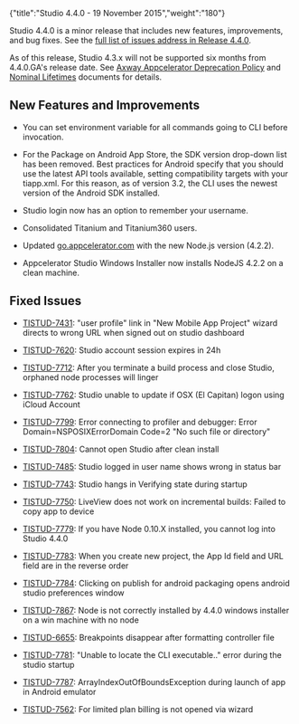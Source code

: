 {"title":"Studio 4.4.0 - 19 November 2015","weight":"180"} 

Studio 4.4.0 is a minor release that includes new features, improvements, and bug fixes. See the [full list of issues address in Release 4.4.0](https://jira.appcelerator.org/issues/?filter=17008).

As of this release, Studio 4.3.x will not be supported six months from 4.4.0.GA's release date. See [Axway Appcelerator Deprecation Policy](/docs/appc/AMPLIFY_Appcelerator_Services_Overview/Axway_Appcelerator_Deprecation_Policy/) and [Nominal Lifetimes](/docs/appc/AMPLIFY_Appcelerator_Services_Overview/Axway_Appcelerator_Product_Lifecycle/#NominalLifetimes) documents for details.

## New Features and Improvements

*   You can set environment variable for all commands going to CLI before invocation.
    
*   For the Package on Android App Store, the SDK version drop-down list has been removed. Best practices for Android specify that you should use the latest API tools available, setting compatibility targets with your tiapp.xml. For this reason, as of version 3.2, the CLI uses the newest version of the Android SDK installed.
    
*   Studio login now has an option to remember your username.
    
*   Consolidated Titanium and Titanium360 users.
    
*   Updated [go.appcelerator.com](http://go.appcelerator.com) with the new Node.js version (4.2.2).
    
*   Appcelerator Studio Windows Installer now installs NodeJS 4.2.2 on a clean machine.
    

## Fixed Issues

*   [TISTUD-7431](https://jira.appcelerator.org/browse/TISTUD-7431): "user profile" link in "New Mobile App Project" wizard directs to wrong URL when signed out on studio dashboard
    
*   [TISTUD-7620](https://jira.appcelerator.org/browse/TISTUD-7620): Studio account session expires in 24h
    
*   [TISTUD-7712](https://jira.appcelerator.org/browse/TISTUD-7712): After you terminate a build process and close Studio, orphaned node processes will linger
    
*   [TISTUD-7762](https://jira.appcelerator.org/browse/TISTUD-7762): Studio unable to update if OSX (El Capitan) logon using iCloud Account
    
*   [TISTUD-7799](https://jira.appcelerator.org/browse/TISTUD-7799): Error connecting to profiler and debugger: Error Domain=NSPOSIXErrorDomain Code=2 "No such file or directory"
    
*   [TISTUD-7804](https://jira.appcelerator.org/browse/TISTUD-7804): Cannot open Studio after clean install
    
*   [TISTUD-7485](https://jira.appcelerator.org/browse/TISTUD-7485): Studio logged in user name shows wrong in status bar
    
*   [TISTUD-7743](https://jira.appcelerator.org/browse/TISTUD-7743): Studio hangs in Verifying state during startup
    
*   [TISTUD-7750](https://jira.appcelerator.org/browse/TISTUD-7750): LiveView does not work on incremental builds: Failed to copy app to device
    
*   [TISTUD-7779](https://jira.appcelerator.org/browse/TISTUD-7779): If you have Node 0.10.X installed, you cannot log into Studio 4.4.0
    
*   [TISTUD-7783](https://jira.appcelerator.org/browse/TISTUD-7783): When you create new project, the App Id field and URL field are in the reverse order
    
*   [TISTUD-7784](https://jira.appcelerator.org/browse/TISTUD-7784): Clicking on publish for android packaging opens android studio preferences window
    
*   [TISTUD-7867](https://jira.appcelerator.org/browse/TISTUD-7867): Node is not correctly installed by 4.4.0 windows installer on a win machine with no node
    
*   [TISTUD-6655](https://jira.appcelerator.org/browse/TISTUD-6655): Breakpoints disappear after formatting controller file
    
*   [TISTUD-7781](https://jira.appcelerator.org/browse/TISTUD-7781): "Unable to locate the CLI executable.." error during the studio startup
    
*   [TISTUD-7787](https://jira.appcelerator.org/browse/TISTUD-7787): ArrayIndexOutOfBoundsException during launch of app in Android emulator
    
*   [TISTUD-7562](https://jira.appcelerator.org/browse/TISTUD-7562): For limited plan billing is not opened via wizard